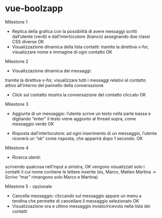 # vue-boolzapp

Milestone 1
- Replica della grafica con la possibilità di avere messaggi scritti dall’utente (verdi) e dall’interlocutore (bianco) assegnando due classi CSS diverse OK
- Visualizzazione dinamica della lista contatti: tramite la direttiva v-for, visualizzare nome e immagine di ogni contatto OK

Milestone 2
- Visualizzazione dinamica dei messaggi: 

tramite la direttiva v-for, visualizzare tutti i messaggi relativi al contatto attivo all’interno del pannello della conversazione
- Click sul contatto mostra la conversazione del contatto cliccato OK

Milestone 3
- Aggiunta di un messaggio: l’utente scrive un testo nella parte bassa e digitando
“enter” il testo viene aggiunto al thread sopra, come messaggio verde OK

- Risposta dall’interlocutore: ad ogni inserimento di un messaggio, l’utente riceverà
un “ok” come risposta, che apparirà dopo 1 secondo. OK

Milestone 4
- Ricerca utenti: 

scrivendo qualcosa nell’input a sinistra, OK
vengono visualizzati solo i contatti il cui nome contiene le lettere inserite (es, Marco, Matteo Martina -> Scrivo “mar” rimangono solo Marco e Martina)


Milestone 5 - opzionale
- Cancella messaggio: cliccando sul messaggio appare un menu a tendina che permette di cancellare il messaggio selezionato OK
- Visualizzazione ora e ultimo messaggio inviato/ricevuto nella lista dei contatti
